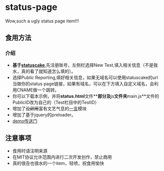 # status-page
Wow,such a ugly status page item!!!
## 食用方法
### 介绍
-  **基于[statuscake](https://www.statuscake.com/)**,先注册账号，左侧栏选择New Test,填入相关信息（不是我水，真的看了就知道怎么填的）。
- 选择Public Reporting,填好相关信息，如果无域名可以使用statuscake的url当做你的status page链接，如果有域名，可以在下方填入自定义域名，会利用CNAME做一个跳转。
- 你可以下载本示例，并将**status.html**文件**<head>**部分及**js**文件夹**main.js**文件的PublicID改为自己的（Test栏目中的TestID）
- 增加了~~没卵用~~富有文艺气息的[一言](https://blog.lwl12.com/read/hitokoto-api.html)模块
- 增加了基于jquery的preloader。
- [demo传送门](https://status.fatdoge.cn/)
## 注意事项 
- 食用时请注明来源
- 在MIT协议允许范围内进行二次开发创作，禁止商用
- 真的很丑也很水的一个item，轻喷，祝食用愉快

